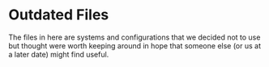 # Outdated Files  
The files in here are systems and configurations that we decided not to use but thought were worth keeping around in hope that someone else (or us at a later date) might find useful.